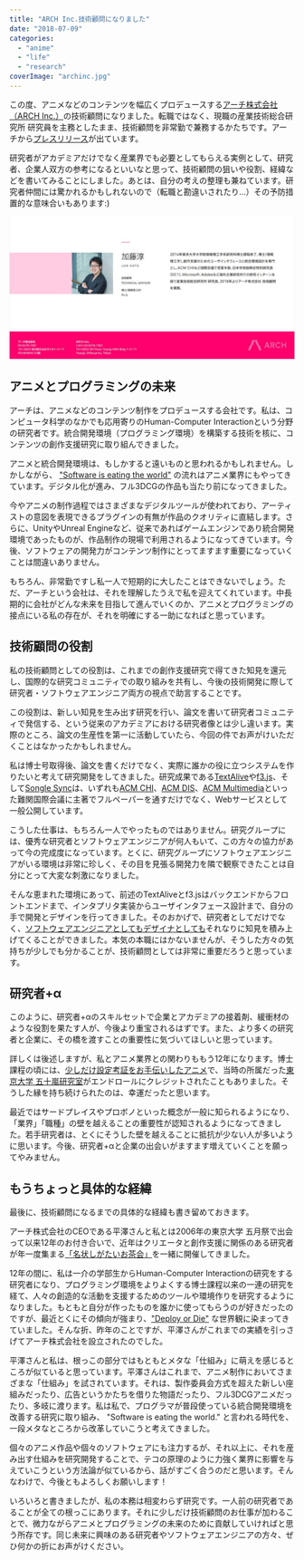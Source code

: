 ```yaml
---
title: "ARCH Inc.技術顧問になりました"
date: "2018-07-09"
categories: 
  - "anime"
  - "life"
  - "research"
coverImage: "archinc.jpg"
---
```


この度、アニメなどのコンテンツを幅広くプロデュースする[アーチ株式会社（ARCH Inc.）](http://archinc.jp/)の技術顧問になりました。転職ではなく、現職の産業技術総合研究所 研究員を主務としたまま、技術顧問を非常勤で兼務するかたちです。アーチから[プレスリリース](https://prtimes.jp/main/html/rd/p/000000003.000034866.html)が出ています。

研究者がアカデミアだけでなく産業界でも必要としてもらえる実例として、研究者、企業人双方の参考になるといいなと思って、技術顧問の狙いや役割、経緯などを書いてみることにしました。あとは、自分の考えの整理も兼ねています。研究者仲間には驚かれるかもしれないので（転職と勘違いされたり…）その予防措置的な意味合いもあります:)

[![](images/archinc-1024x512.jpg)](http://archinc.jp/member/)

## アニメとプログラミングの未来

アーチは、アニメなどのコンテンツ制作をプロデュースする会社です。私は、コンピュータ科学のなかでも応用寄りのHuman-Computer Interactionという分野の研究者です。統合開発環境（プログラミング環境）を構築する技術を核に、コンテンツの創作支援研究に取り組んできました。

アニメと統合開発環境は、もしかすると遠いものと思われるかもしれません。しかしながら、 ["Software is eating the world"](https://a16z.com/2016/08/20/why-software-is-eating-the-world/) の流れはアニメ業界にもやってきています。デジタル化が進み、フル3DCGの作品も当たり前になってきました。

今やアニメの制作過程ではさまざまなデジタルツールが使われており、アーティストの意図を表現できるプラグインの有無が作品のクオリティに直結します。さらに、UnityやUnreal Engineなど、従来であればゲームエンジンであり統合開発環境であったものが、作品制作の現場で利用されるようになってきています。今後、ソフトウェアの開発力がコンテンツ制作にとってますます重要になっていくことは間違いありません。

もちろん、非常勤ですし私一人で短期的に大したことはできないでしょう。ただ、アーチという会社は、それを理解したうえで私を迎えてくれています。中長期的に会社がどんな未来を目指して進んでいくのか、アニメとプログラミングの接点にいる私の存在が、それを明確にする一助になればと思っています。

## 技術顧問の役割

私の技術顧問としての役割は、これまでの創作支援研究で得てきた知見を還元し、国際的な研究コミュニティでの取り組みを共有し、今後の技術開発に際して研究者・ソフトウェアエンジニア両方の視点で助言することです。

この役割は、新しい知見を生み出す研究を行い、論文を書いて研究者コミュニティで発信する、という従来のアカデミアにおける研究者像とは少し違います。実際のところ、論文の生産性を第一に活動していたら、今回の件でお声がけいただくことはなかったかもしれません。

私は博士号取得後、論文を書くだけでなく、実際に誰かの役に立つシステムを作りたいと考えて研究開発をしてきました。研究成果である[TextAlive](https://junkato.jp/ja/textalive)や[f3.js](https://junkato.jp/ja/f3js)、そして[Songle Sync](http://tutorial.songle.jp/sync)は、いずれも[ACM CHI](http://chi2015.acm.org/)、[ACM DIS](http://dis2017.org/)、[ACM Multimedia](http://acmmm.org/2018/)といった難関国際会議に主著でフルペーパーを通すだけでなく、Webサービスとして一般公開しています。

こうした仕事は、もちろん一人でやったものではありません。研究グループには、優秀な研究者とソフトウェアエンジニアが何人もいて、この方々の協力があって今の完成度になっています。とくに、研究グループにソフトウェアエンジニアがいる環境は非常に珍しく、その目を見張る開発力を隣で観察できたことは自分にとって大変な刺激になりました。

そんな恵まれた環境にあって、前述のTextAliveとf3.jsはバックエンドからフロントエンドまで、インタプリタ実装からユーザインタフェース設計まで、自分の手で開発とデザインを行ってきました。そのおかげで、研究者としてだけでなく、[ソフトウェアエンジニアとしてもデザイナとしても](https://junkato.jp/ja/design/)それなりに知見を積み上げてくることができました。本気の本職にはかないませんが、そうした方々の気持ちが少しでも分かることが、技術顧問としては非常に重要だろうと思っています。

## 研究者+α

このように、研究者+αのスキルセットで企業とアカデミアの接着剤、緩衝材のような役割を果たす人が、今後より重宝されるはずです。また、より多くの研究者と企業に、その橋を渡すことの重要性に気づいてほしいと思っています。

詳しくは後述しますが、私とアニメ業界との関わりももう12年になります。博士課程の頃には、[少しだけ設定考証をお手伝いしたアニメ](http://gargantia.jp/)で、当時の所属だった[東京大学 五十嵐研究室](http://www-ui.is.s.u-tokyo.ac.jp/)がエンドロールにクレジットされたこともありました。そうした縁を持ち続けられたのは、幸運だったと思います。

最近ではサードプレイスやプロボノといった概念が一般に知られるようになり、「業界」「職種」の壁を越えることの重要性が認知されるようになってきました。若手研究者は、とくにそうした壁を越えることに抵抗が少ない人が多いように思います。今後、研究者+αと企業の出会いがますます増えていくことを願ってやみません。

## もうちょっと具体的な経緯

最後に、技術顧問になるまでの具体的な経緯も書き留めておきます。

アーチ株式会社のCEOである平澤さんと私とは2006年の東京大学 五月祭で出会って以来12年のお付き合いで、近年はクリエータと創作支援に関係のある研究者が年一度集まる[「名状しがたいお茶会」](https://junkato.jp/ja/teaparty/)を一緒に開催してきました。

12年の間に、私は一介の学部生からHuman-Computer Interactionの研究をする研究者になり、プログラミング環境をよりよくする博士課程以来の一連の研究を経て、人々の創造的な活動を支援するためのツールや環境作りを研究するようになりました。もともと自分が作ったものを誰かに使ってもらうのが好きだったのですが、最近とくにその傾向が強まり、["Deploy or Die"](https://alum.mit.edu/slice/deploy-or-die-media-lab-directors-new-motto) な世界観に染まってきていました。そんな折、昨年のことですが、平澤さんがこれまでの実績を引っさげてアーチ株式会社を設立されたのでした。

平澤さんと私は、根っこの部分ではもともとメタな「仕組み」に萌えを感じるところが似ていると思っています。平澤さんはこれまで、アニメ制作においてさまざまな「仕組み」を試されています。それは、製作委員会方式を超えた新しい座組みだったり、広告というかたちを借りた物語だったり、フル3DCGアニメだったり、多岐に渡ります。私は私で、プログラマが普段使っている統合開発環境を改善する研究に取り組み、 "Software is eating the world." と言われる時代を、一段メタなところから改革していこうと考えてきました。

個々のアニメ作品や個々のソフトウェアにも注力するが、それ以上に、それを産み出す仕組みを研究開発することで、テコの原理のように力強く業界に影響を与えていこうという方法論が似ているから、話がすごく合うのだと思います。そんなわけで、今後ともよろしくお願いします！

いろいろと書きましたが、私の本務は相変わらず研究です。一人前の研究者であることが全ての根っこにあります。それに少しだけ技術顧問のお仕事が加わることで、微力ながらアニメとプログラミングの未来のために貢献していければと思う所存です。同じ未来に興味のある研究者やソフトウェアエンジニアの方々、ぜひ何かの折にお声がけください。
